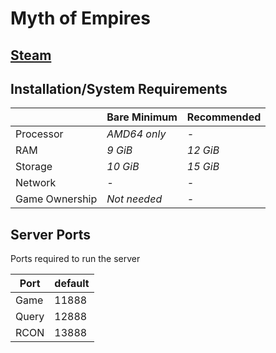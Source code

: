# Myth of Empires

## [Steam](https://store.steampowered.com/app/1371580/Myth_of_Empires/)


## Installation/System Requirements
<!--Make changes to reflect the server minimum/recommended hardware specs-->
|  | Bare Minimum | Recommended |
|---------|---------|---------|
| Processor | *AMD64 only* | *-* |
| RAM | *9 GiB* | *12 GiB* |
| Storage | *10 GiB* | *15 GiB* |
| Network | *-* | *-* |
| Game Ownership | *Not needed* | *-* |

## Server Ports

Ports required to run the server

| Port    | default |
|---------|---------|
| Game    |  11888  |
| Query   |  12888  |
| RCON    |  13888  |

